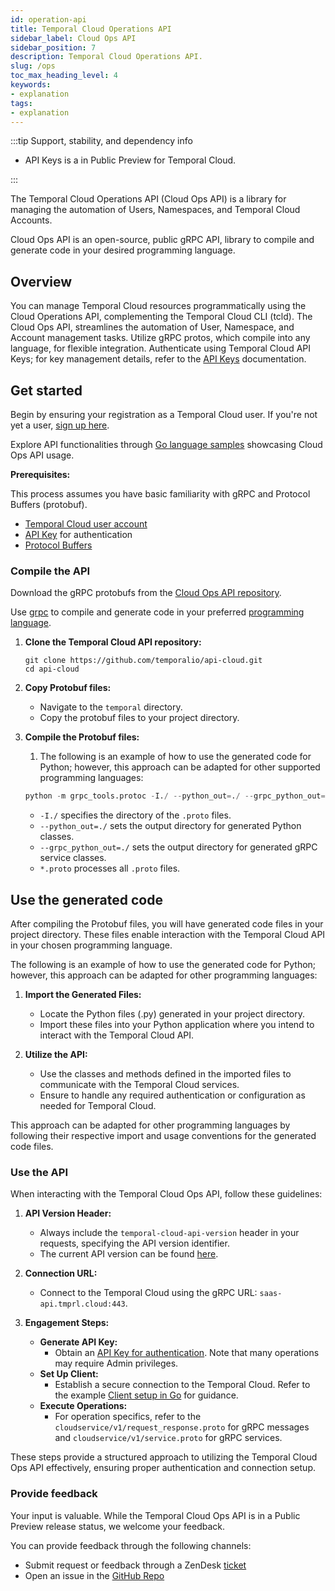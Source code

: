 ```yaml
---
id: operation-api
title: Temporal Cloud Operations API
sidebar_label: Cloud Ops API
sidebar_position: 7
description: Temporal Cloud Operations API.
slug: /ops
toc_max_heading_level: 4
keywords:
- explanation
tags:
- explanation
---
```


<!-- THIS FILE IS GENERATED. DO NOT EDIT THIS FILE DIRECTLY -->

:::tip Support, stability, and dependency info
- API Keys is a in Public Preview for Temporal Cloud.

:::

The Temporal Cloud Operations API (Cloud Ops API) is a library for managing the automation of Users, Namespaces, and Temporal Cloud Accounts.

Cloud Ops API is an open-source, public gRPC API, library to compile and generate code in your desired programming language.

## Overview

You can manage Temporal Cloud resources programmatically using the Cloud Operations API, complementing the Temporal Cloud CLI (tcld).
The Cloud Ops API, streamlines the automation of User, Namespace, and Account management tasks.
Utilize gRPC protos, which compile into any language, for flexible integration.
Authenticate using Temporal Cloud API Keys; for key management details, refer to the [API Keys](/cloud/api-keys) documentation.

## Get started

Begin by ensuring your registration as a Temporal Cloud user.
If you're not yet a user, [sign up here](https://pages.temporal.io/get-started-with-cloud).

Explore API functionalities through [Go language samples](https://github.com/temporalio/cloud-samples-go) showcasing Cloud Ops API usage.

**Prerequisites:**

This process assumes you have basic familiarity with gRPC and Protocol Buffers (protobuf).

- [Temporal Cloud user account](/cloud/get-started)
- [API Key](/cloud/tcld/apikey#create) for authentication
- [Protocol Buffers](https://github.com/protocolbuffers/protobuf/releases)

### Compile the API

Download the gRPC protobufs from the [Cloud Ops API repository](https://github.com/temporalio/api-cloud/tree/main/temporal/api/cloud).

Use [grpc](https://grpc.io/docs/) to compile and generate code in your preferred [programming language](https://grpc.io/docs/#official-support).

1. **Clone the Temporal Cloud API repository:**
   ```command
   git clone https://github.com/temporalio/api-cloud.git
   cd api-cloud
   ```

2. **Copy Protobuf files:**
   - Navigate to the `temporal` directory.
   - Copy the protobuf files to your project directory.

3. **Compile the Protobuf files:**
   1. The following is an example of how to use the generated code for Python; however, this approach can be adapted for other supported programming languages:
   ```python
   python -m grpc_tools.protoc -I./ --python_out=./ --grpc_python_out=./ *.proto
   ```
   - `-I./` specifies the directory of the `.proto` files.
   - `--python_out=./` sets the output directory for generated Python classes.
   - `--grpc_python_out=./` sets the output directory for generated gRPC service classes.
   - `*.proto` processes all `.proto` files.

## Use the generated code

After compiling the Protobuf files, you will have generated code files in your project directory.
These files enable interaction with the Temporal Cloud API in your chosen programming language.

The following is an example of how to use the generated code for Python; however, this approach can be adapted for other programming languages:

1. **Import the Generated Files:**
   - Locate the Python files (.py) generated in your project directory.
   - Import these files into your Python application where you intend to interact with the Temporal Cloud API.

2. **Utilize the API:**
   - Use the classes and methods defined in the imported files to communicate with the Temporal Cloud services.
   - Ensure to handle any required authentication or configuration as needed for Temporal Cloud.

This approach can be adapted for other programming languages by following their respective import and usage conventions for the generated code files.

### Use the API

When interacting with the Temporal Cloud Ops API, follow these guidelines:

1. **API Version Header:**
   - Always include the `temporal-cloud-api-version` header in your requests, specifying the API version identifier.
   - The current API version can be found [here](https://github.com/temporalio/api-cloud/blob/main/VERSION#L1C1-L1C14).

2. **Connection URL:**
   - Connect to the Temporal Cloud using the gRPC URL: `saas-api.tmprl.cloud:443`.

3. **Engagement Steps:**
   - **Generate API Key:**
     - Obtain an [API Key for authentication](/cloud/api-keys#manage-api-keys). Note that many operations may require Admin privileges.
   - **Set Up Client:**
     - Establish a secure connection to the Temporal Cloud. Refer to the example [Client setup in Go](https://github.com/temporalio/cloud-samples-go/blob/main/client/temporal/client.go) for guidance.
   - **Execute Operations:**
     - For operation specifics, refer to the `cloudservice/v1/request_response.proto` for gRPC messages and `cloudservice/v1/service.proto` for gRPC services.

These steps provide a structured approach to utilizing the Temporal Cloud Ops API effectively, ensuring proper authentication and connection setup.

### Provide feedback

Your input is valuable.
While the Temporal Cloud Ops API is in a Public Preview release status, we welcome your feedback.

You can provide feedback through the following channels:

- Submit request or feedback through a ZenDesk [ticket](/cloud/support#support-ticket)
- Open an issue in the [GitHub Repo](https://github.com/temporalio/cloud-ops-api)

